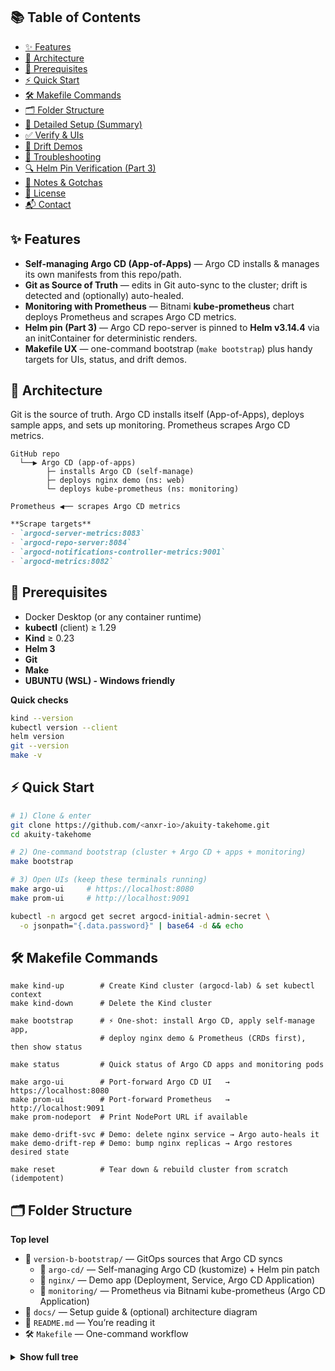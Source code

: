## 📚 Table of Contents

- [✨ Features](#features)
- [🧭 Architecture](#architecture)
- [🧰 Prerequisites](#prerequisites)
- [⚡ Quick Start](#quick-start)
- [🛠 Makefile Commands](#makefile-commands)
- [🗂 Folder Structure](#folder-structure)
- [🔧 Detailed Setup (Summary)](#detailed-setup-summary)
- [✅ Verify & UIs](#verify--uis)
- [🧪 Drift Demos](#drift-demos)
- [🐞 Troubleshooting](#troubleshooting)
- [🔍 Helm Pin Verification (Part 3)](#helm-pin-verification-part-3)
- [📝 Notes & Gotchas](#notes--gotchas)
- [📄 License](#license)
- [📬 Contact](#contact)

## ✨ Features

- **Self-managing Argo CD (App-of-Apps)** — Argo CD installs & manages its own manifests from this repo/path.
- **Git as Source of Truth** — edits in Git auto-sync to the cluster; drift is detected and (optionally) auto-healed.
- **Monitoring with Prometheus** — Bitnami **kube-prometheus** chart deploys Prometheus and scrapes Argo CD metrics.
- **Helm pin (Part 3)** — Argo CD repo-server is pinned to **Helm v3.14.4** via an initContainer for deterministic renders.
- **Makefile UX** — one-command bootstrap (`make bootstrap`) plus handy targets for UIs, status, and drift demos.

## 🧭 Architecture

Git is the source of truth. Argo CD installs itself (App-of-Apps), deploys sample apps, and sets up monitoring. Prometheus scrapes Argo CD metrics.

```text
GitHub repo
  └──▶ Argo CD (app-of-apps)
        ├─ installs Argo CD (self-manage)
        ├─ deploys nginx demo (ns: web)
        └─ deploys kube-prometheus (ns: monitoring)

Prometheus ◀── scrapes Argo CD metrics
```
```markdown
**Scrape targets**
- `argocd-server-metrics:8083`
- `argocd-repo-server:8084`
- `argocd-notifications-controller-metrics:9001`
- `argocd-metrics:8082`
```
## 🧰 Prerequisites

- Docker Desktop (or any container runtime)
- **kubectl** (client) ≥ 1.29
- **Kind** ≥ 0.23
- **Helm 3**
- **Git**
- **Make**
- **UBUNTU (WSL) - Windows friendly**

**Quick checks**
```bash
kind --version
kubectl version --client
helm version
git --version
make -v
```
## ⚡ Quick Start

```bash
# 1) Clone & enter
git clone https://github.com/<anxr-io>/akuity-takehome.git
cd akuity-takehome

# 2) One-command bootstrap (cluster + Argo CD + apps + monitoring)
make bootstrap

# 3) Open UIs (keep these terminals running)
make argo-ui     # https://localhost:8080
make prom-ui     # http://localhost:9091
```
```bash
kubectl -n argocd get secret argocd-initial-admin-secret \
  -o jsonpath="{.data.password}" | base64 -d && echo
```
## 🛠 Makefile Commands
```text
make kind-up        # Create Kind cluster (argocd-lab) & set kubectl context
make kind-down      # Delete the Kind cluster

make bootstrap      # ⚡ One-shot: install Argo CD, apply self-manage app,
                    # deploy nginx demo & Prometheus (CRDs first), then show status

make status         # Quick status of Argo CD apps and monitoring pods

make argo-ui        # Port-forward Argo CD UI   → https://localhost:8080
make prom-ui        # Port-forward Prometheus   → http://localhost:9091
make prom-nodeport  # Print NodePort URL if available

make demo-drift-svc # Demo: delete nginx service → Argo auto-heals it
make demo-drift-rep # Demo: bump nginx replicas → Argo restores desired state

make reset          # Tear down & rebuild cluster from scratch (idempotent)
```
## 🗂 Folder Structure

**Top level**
- 📁 `version-b-bootstrap/` — GitOps sources that Argo CD syncs
  - 📁 `argo-cd/` — Self-managing Argo CD (kustomize) + Helm pin patch
  - 📁 `nginx/` — Demo app (Deployment, Service, Argo CD Application)
  - 📁 `monitoring/` — Prometheus via Bitnami kube-prometheus (Argo CD Application)
- 📁 `docs/` — Setup guide & (optional) architecture diagram
- 📄 `README.md` — You’re reading it
- 🛠️ `Makefile` — One-command workflow

<details><summary><b>Show full tree</b></summary>

```text
version-b-bootstrap/
├─ argo-cd/
│  ├─ app-argocd.yaml
│  └─ kustomization.yaml
├─ nginx/
│  ├─ deployment.yaml
│  ├─ service.yaml
│  └─ nginx-app.yaml
└─ monitoring/
   ├─ app-prometheus-crds.yaml
   └─ app-prometheus.yaml
docs/
├─ setup-guide.md
└─ architecture.png
README.md
```
Makefile
## 🔧 Detailed Setup (Summary)
1) **Create cluster & install Argo CD**
   - Create Kind cluster `argocd-lab`
   - Create `argocd` namespace
   - Apply upstream Argo CD install manifest

2) **Self-manage Argo CD (App-of-Apps)**
   - Apply `version-b-bootstrap/argo-cd/app-argocd.yaml`
   - Argo CD points back to this repo/path and reconciles itself from Git

3) **Sample app (nginx)**
   - Application deploys a Deployment + Service to namespace `web`
   - `CreateNamespace=true` ensures `web` is created on first sync

4) **Monitoring (Prometheus)**
   - Install **prometheus-operator-crds** first (negative sync wave)
   - Install **kube-prometheus** (Bitnami) and scrape Argo CD metrics

5) **Open the UIs**
   - `make argo-ui` → https://localhost:8080
   - `make prom-ui` → http://localhost:9091

6) **Health checks**
   ```bash
   kubectl -n argocd get app
   kubectl -n argocd get pods
   kubectl -n monitoring get pods

## ✅ Verify & UIs

**Health checks**
```bash
kubectl -n argocd get app
kubectl -n argocd get pods
kubectl -n monitoring get pods
```
```bash
1) make argo-ui   # then open https://localhost:8080
2) kubectl -n argocd get secret argocd-initial-admin-secret \ -o jsonpath="{.data.password}" | base64 -d && echo
3) make prom-ui   # then open http://localhost:9091
```
If Prometheus service forward fails early, forward to the pod directly:
```bash
kubectl -n monitoring get pods | grep prometheus-kube-prometheus-prometheus
kubectl -n monitoring port-forward pod/<POD_NAME> 9091:9090
```
## 🧪 Drift Demos
Prove the GitOps loop by making safe, reversible changes. Argo CD should detect drift and snap things back.
**A) Delete Service → auto-heal**
```bash
make demo-drift-svc
# watch it reappear
kubectl -n web get svc nginx -w
```
B) Change Reolicas -> Restored
```bash
make demo-drift-rep
# watch desired replicas return to 1
kubectl -n web get deploy nginx -w
```
**See it in the UI**

- Argo CD → **Applications** → **nginx**
- You’ll see: `OutOfSync` → `Progressing` → `Synced` (an automated sync recorded in **History**).

## 🐞 Troubleshooting

**Prometheus app shows _OutOfSync_ but everything looks fine**
- Often harmless operator mutations (extra labels/annotations).
- Inspect the diff:
  ```bash
  argocd app diff prometheus || true
  kubectl -n argocd describe app prometheus | sed -n '1,160p'

## 🔍 Helm Pin Verification (Part 3)

This lab pins the Helm binary used by the Argo CD **repo-server** to `v3.14.4`.

**Check the version**
```bash
kubectl -n argocd exec deploy/argocd-repo-server -- helm version
# Expected: v3.14.4
```
(Optional) See where Helm is coming from
```bash
kubectl -n argocd exec deploy/argocd-repo-server -- which helm
# often /custom-tools/helm
```
If you don’t see v3.14.4, wait ~30–60s and retry (the initContainer may still be injecting the binary).
Still different? Refresh & restart:

```bash
kubectl -n argocd annotate app argo-cd-self-manage argocd.argoproj.io/refresh=hard --overwrite
kubectl -n argocd rollout restart deploy/argocd-repo-server
```
## 📝 Notes & Gotchas

- Keep the path `version-b-bootstrap/argo-cd` unless you also update the Argo CD Application that points to it.
- Prometheus may briefly show **OutOfSync** as the operator mutates resources (labels/annotations). That’s normal.
- If `make prom-ui` fails early, forward to the **pod**:
  ```bash
  kubectl -n monitoring get pods | grep prometheus-kube-prometheus-prometheus
  kubectl -n monitoring port-forward pod/<POD_NAME> 9091:9090
  ```
- 🔀 **Forks**
  - 👉 If you fork this repo, update `repoURL` in [`version-b-bootstrap/argo-cd/app-argocd.yaml`](version-b-bootstrap/argo-cd/app-argocd.yaml) to your fork.
  - 👉 Example:
    ```yaml
    spec:
      source:
        repoURL: https://github.com/<your-username>/akuity-takehome.git
    ```
- 🧹 **Clean slate anytime**
  - 👉 Run:
    ```bash
    make reset
    ```

### Paste this for **License**
```markdown
## 📄 License
MIT — see [LICENSE](LICENSE).
```
## 📬 Contact
Maintainer: **Ankur Dwivedi**  
GitHub: **@anxr-io**
